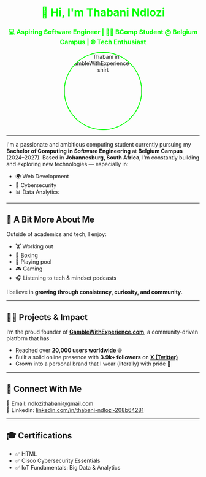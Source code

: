 <h1 align="center" style="color:#00FF00;">👋 Hi, I'm Thabani Ndlozi</h1>

<h3 align="center" style="color:#00FF00;">💻 Aspiring Software Engineer | 👨‍🎓 BComp Student @ Belgium Campus | 🌐 Tech Enthusiast</h3>

<p align="center">
  <img src="[your-image-url.jpg](https://drive.google.com/file/d/1MtdU81a_l8dpIMjC2FWujiukvlOFloCv/view?usp=drive_link)" alt="Thabani in GambleWithExperience T-shirt" width="200" style="border-radius: 50%; border: 2px solid #00FF00;">
</p>

---

I'm a passionate and ambitious computing student currently pursuing my **Bachelor of Computing in Software Engineering** at **Belgium Campus** (2024–2027). Based in **Johannesburg, South Africa**, I’m constantly building and exploring new technologies — especially in:

- 🌍 Web Development  
- 🔐 Cybersecurity  
- 📊 Data Analytics  

---

## 🌟 A Bit More About Me

Outside of academics and tech, I enjoy:

- 🏋️ Working out  
- 🥊 Boxing  
- 🎱 Playing pool  
- 🎮 Gaming  
- 🎧 Listening to tech & mindset podcasts  

I believe in **growing through consistency, curiosity, and community**.

---

## 🧑‍💼 Projects & Impact

I’m the proud founder of [**GambleWithExperience.com**](https://www.gamblewithexperience.com), a community-driven platform that has:

- Reached over **20,000 users worldwide** 🌐  
- Built a solid online presence with **3.9k+ followers** on [**X (Twitter)**](https://x.com/gamblewithXP)  
- Grown into a personal brand that I wear (literally) with pride 🧢

---

## 📩 Connect With Me

📧 Email: [ndlozithabani@gmail.com](mailto:ndlozithabani@gmail.com)  
🔗 LinkedIn: [linkedin.com/in/thabani-ndlozi-208b64281](https://www.linkedin.com/in/thabani-ndlozi-208b64281)

---

## 🎓 Certifications

- ✅ HTML  
- ✅ Cisco Cybersecurity Essentials  
- ✅ IoT Fundamentals: Big Data & Analytics  


